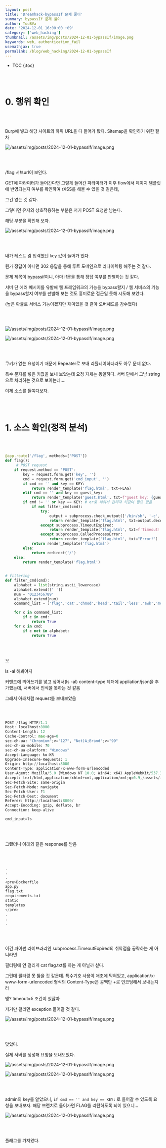 ```yaml
---
layout: post
title: 'Dreamhack-bypassIf 문제 풀이'
summary: bypassIf 문제 풀이
author: TouBVa
date: '2024-12-01 16:00:00 +09'
category: ['web_hacking']
thumbnail: /assets/img/posts/2024-12-01-bypassIf/image.png
keywords: web, authentication_fail
usemathjax: true
permalink: /blog/web_hacking/2024-12-01-bypassIf
---
```


* TOC
{:toc}

<br></br>

# 0. 행위 확인

<br></br>

Burp에 넣고 해당 사이트의 하위 URL을 다 들어가 봤다. Sitemap을 확인하기 위한 절차

![/assets/img/posts/2024-12-01-bypassIf/image.png](/assets/img/posts/2024-12-01-bypassIf/image.png)

<br></br>

/flag 서브url이 보인다.

GET에 파라미터가 들어간다면 그렇게 들어간 파라미터가 이후 flow에서 페이지 템플릿에 반영되는지 여부를 확인하여 rXSS를 해볼 수 있을 것 같은데,

그건 없는 것 같다.

그렇다면 유저와 상호작용하는 부분은 저기 POST 요청만 남는다.

해당 부분을 확인해 보자.

![/assets/img/posts/2024-12-01-bypassIf/image.png](/assets/img/posts/2024-12-01-bypassIf/image%201.png)

<br></br>

내가 테스트 겸 입력했던 key 값이 들어가 있다. 

뭔가 정답이 아니면 302 응답을 통해 루트 도메인으로 리다이렉팅 해주는 것 같다.

문제 제목이 bypassif이니, 아마 if문을 통해 정답 여부를 판별하는 것 같다.

서버 단 에러 메시지를 유발해 웹 프레임워크의 기능을 bypass할지 / 웹 서비스의 기능을 bypass할지 여부를 판별해 보는 것도 흥미로운 접근일 듯해 시도해 보았다.

(높은 확률로 서비스 기능이겠지만 재미있을 것 같아 오버헤드를 감수했다)

<br></br>

![/assets/img/posts/2024-12-01-bypassIf/image.png](/assets/img/posts/2024-12-01-bypassIf/image%202.png)

![/assets/img/posts/2024-12-01-bypassIf/image.png](/assets/img/posts/2024-12-01-bypassIf/image%203.png)

<br></br>

쿠키가 없는 요청이기 때문에 Repeater로 보내 리플레이하더라도 아무 문제 없다.

특수 문자를 넣은 키값을 보내 보았는데 요청 자체는 동일하다. 서버 단에서 그냥 string으로 처리하는 것으로 보이는데….

이제 소스를 들여다보자.

<br></br>

# 1. 소스 확인(정적 분석)

<br></br>

```python
@app.route('/flag', methods=['POST'])
def flag():
     # POST request
    if request.method == 'POST':
        key = request.form.get('key', '')
        cmd = request.form.get('cmd_input', '')
        if cmd == '' and key == KEY:
            return render_template('flag.html', txt=FLAG)
        elif cmd == '' and key == guest_key:
            return render_template('guest.html', txt=f"guest key: {guest_key}")
        if cmd != '' or key == KEY: # or로 해둬서 관리자 키값이 필요 없음
            if not filter_cmd(cmd):
                try:
                    output = subprocess.check_output(['/bin/sh', '-c', cmd], timeout=5)
                    return render_template('flag.html', txt=output.decode('utf-8'))
                except subprocess.TimeoutExpired:
                    return render_template('flag.html', txt=f'Timeout! Your key: {KEY}')
                except subprocess.CalledProcessError:
                    return render_template('flag.html', txt="Error!")
            return render_template('flag.html')
        else:
            return redirect('/')
    else: 
        return render_template('flag.html')
        
        
# filtering
def filter_cmd(cmd):
    alphabet = list(string.ascii_lowercase)
    alphabet.extend([' '])
    num = '0123456789'
    alphabet.extend(num)
    command_list = ['flag','cat','chmod','head','tail','less','awk','more','grep']

    for c in command_list:
        if c in cmd:
            return True
    for c in cmd:
        if c not in alphabet:
            return True
```

<br></br>

오

ls -al 해봐야지

커맨드에 띄어쓰기를 넣고 싶어서(ls -al) content-type 헤더에 appliation/json을 추가했는데, 서버에서 인식을 못하는 것 같음

그래서 아래처럼 request를 보내보았음

<br></br>

```python
POST /flag HTTP/1.1
Host: localhost:8000
Content-Length: 12
Cache-Control: max-age=0
sec-ch-ua: "Chromium";v="127", "Not)A;Brand";v="99"
sec-ch-ua-mobile: ?0
sec-ch-ua-platform: "Windows"
Accept-Language: ko-KR
Upgrade-Insecure-Requests: 1
Origin: http://localhost:8000
Content-Type: application/x-www-form-urlencoded
User-Agent: Mozilla/5.0 (Windows NT 10.0; Win64; x64) AppleWebKit/537.36 (KHTML, like Gecko) Chrome/127.0.6533.100 Safari/537.36
Accept: text/html,application/xhtml+xml,application/xml;q=0.9,/assets/img/posts/2024-12-01-bypassIf/image/avif,/assets/img/posts/2024-12-01-bypassIf/image/webp,/assets/img/posts/2024-12-01-bypassIf/image/apng,*/*;q=0.8,application/signed-exchange;v=b3;q=0.7
Sec-Fetch-Site: same-origin
Sec-Fetch-Mode: navigate
Sec-Fetch-User: ?1
Sec-Fetch-Dest: document
Referer: http://localhost:8000/
Accept-Encoding: gzip, deflate, br
Connection: keep-alive

cmd_input=ls
```
<br></br>

그랬더니 아래와 같은 response를 받음

<br></br>

```python
.
.
.
<pre>Dockerfile
app.py
flag.txt
requirements.txt
static
templates
</pre>
.
.
.
```
<br></br>

이건 파이썬 라이브러리인 subprocess.TimeoutExpired의 취약점을 공략하는 게 아니라면

필터링에 안 걸리게 cat flag.txt를 하는 게 아닐까 싶다.

그런데 필터링 못 뚫을 것 같은데. 특수기호 사용이 애초에 막혀있고, application/x-www-form-urlencoded 형식의 Content-Type은 공백만 \+로 인코딩해서 보내는지라

엥? timeout=5 조건이 있잖아

저거만 걸리면 exception 들어갈 것 같다.

![/assets/img/posts/2024-12-01-bypassIf/image.png](/assets/img/posts/2024-12-01-bypassIf/image%204.png)

<br></br>

맞았다.

실제 서버를 생성해 요청을 보내보았다.

![/assets/img/posts/2024-12-01-bypassIf/image.png](/assets/img/posts/2024-12-01-bypassIf/image%205.png)

![/assets/img/posts/2024-12-01-bypassIf/image.png](/assets/img/posts/2024-12-01-bypassIf/image%206.png)

<br></br>

admin의 key를 알았으니, `if cmd == '' and key == KEY:` 로 들어갈 수 있도록 요청을 보내보자. 해당 브랜치로 들어가면 FLAG를 리턴하도록 되어 있으니…

![/assets/img/posts/2024-12-01-bypassIf/image.png](/assets/img/posts/2024-12-01-bypassIf/image%207.png)

<br></br>

플래그를 가져왔다.